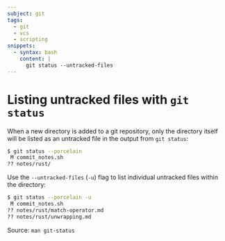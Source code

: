 ```yaml
---
subject: git
tags:
  - git
  - vcs
  - scripting
snippets:
  - syntax: bash
    content: |
      git status --untracked-files
---
```


# Listing untracked files with `git status`

When a new directory is added to a git repository, only the directory itself
will be listed as an untracked file in the output from `git status`:

```bash
$ git status --porcelain
 M commit_notes.sh
?? notes/rust/
```

Use the `--untracked-files` (`-u`) flag to list individual untracked files
within the directory:

```bash
$ git status --porcelain -u
 M commit_notes.sh
?? notes/rust/match-operator.md
?? notes/rust/unwrapping.md
```

Source: `man git-status`
